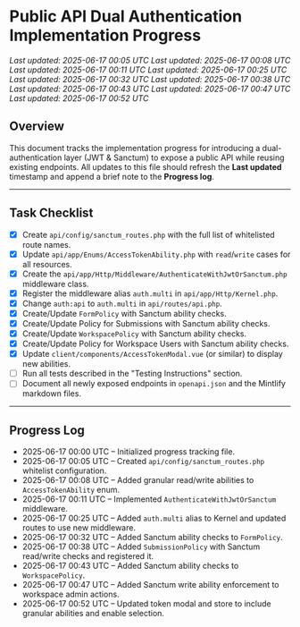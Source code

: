 # Public API Dual Authentication Implementation Progress

_Last updated: 2025-06-17 00:05 UTC_
_Last updated: 2025-06-17 00:08 UTC_
_Last updated: 2025-06-17 00:11 UTC_
_Last updated: 2025-06-17 00:25 UTC_
_Last updated: 2025-06-17 00:32 UTC_
_Last updated: 2025-06-17 00:38 UTC_
_Last updated: 2025-06-17 00:43 UTC_
_Last updated: 2025-06-17 00:47 UTC_
_Last updated: 2025-06-17 00:52 UTC_

## Overview
This document tracks the implementation progress for introducing a dual-authentication layer (JWT & Sanctum) to expose a public API while reusing existing endpoints. All updates to this file should refresh the **Last updated** timestamp and append a brief note to the **Progress log**.

---

## Task Checklist
- [x] Create `api/config/sanctum_routes.php` with the full list of whitelisted route names.
- [x] Update `api/app/Enums/AccessTokenAbility.php` with `read`/`write` cases for all resources.
- [x] Create the `api/app/Http/Middleware/AuthenticateWithJwtOrSanctum.php` middleware class.
- [x] Register the middleware alias `auth.multi` in `api/app/Http/Kernel.php`.
- [x] Change `auth:api` to `auth.multi` in `api/routes/api.php`.
- [x] Create/Update `FormPolicy` with Sanctum ability checks.
- [x] Create/Update Policy for Submissions with Sanctum ability checks.
- [x] Create/Update `WorkspacePolicy` with Sanctum ability checks.
- [x] Create/Update Policy for Workspace Users with Sanctum ability checks.
- [x] Update `client/components/AccessTokenModal.vue` (or similar) to display new abilities.
- [ ] Run all tests described in the "Testing Instructions" section.
- [ ] Document all newly exposed endpoints in `openapi.json` and the Mintlify markdown files.

---

## Progress Log
- 2025-06-17 00:00 UTC – Initialized progress tracking file.
- 2025-06-17 00:05 UTC – Created `api/config/sanctum_routes.php` whitelist configuration.
- 2025-06-17 00:08 UTC – Added granular read/write abilities to `AccessTokenAbility` enum.
- 2025-06-17 00:11 UTC – Implemented `AuthenticateWithJwtOrSanctum` middleware.
- 2025-06-17 00:25 UTC – Added `auth.multi` alias to Kernel and updated routes to use new middleware.
- 2025-06-17 00:32 UTC – Added Sanctum ability checks to `FormPolicy`.
- 2025-06-17 00:38 UTC – Added `SubmissionPolicy` with Sanctum read/write checks and registered it.
- 2025-06-17 00:43 UTC – Added Sanctum ability checks to `WorkspacePolicy`.
- 2025-06-17 00:47 UTC – Added Sanctum write ability enforcement to workspace admin actions.
- 2025-06-17 00:52 UTC – Updated token modal and store to include granular abilities and enable selection.